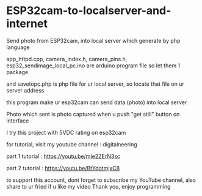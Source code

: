 # ESP32cam-to-localserver-and-internet
Send photo from ESP32cam, into local server which generate by php language

app_httpd.cpp, camera_index.h, camera_pins.h, esp32_sendimage_local_pc.ino are arduino program file so let them 1 package

and savetopc.php is php file for ur local server, so locate that file on ur server address

this program make ur esp32cam can send data (photo) into local server

Photo which sent is photo captured when u push "get still" button on interface

I try this project with 5VDC rating on esp32cam

for tutorial, visit my youtube channel : digitalneering

part 1 tutorial : https://youtu.be/mIe2ZErN3sc

part 2 tutorial : https://youtu.be/BtYdotmjxC8

to support this account, dont forget to subscribe my YouTube channel, also share to ur fried if u like my video
Thank you, enjoy programming
